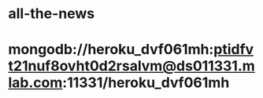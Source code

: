 # all-the-news
# mongodb://heroku_dvf061mh:ptidfvt21nuf8ovht0d2rsalvm@ds011331.mlab.com:11331/heroku_dvf061mh
